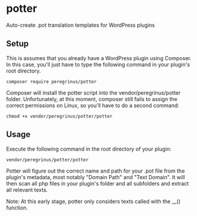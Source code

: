 # potter
Auto-create .pot translation templates for WordPress plugins

## Setup
This is assumes that you already have a WordPress plugin using Composer. In this case, you'll just have to type the following command in your plugin's root directory.

    composer require peregrinus/potter
    
Composer will install the potter script into the vendor/peregrinus/potter folder. Unfortunately,
at this moment, composer still fails to assign the correct permissions on Linux, so you'll have to do a second command:

    chmod +x vendor/peregrinus/potter/potter
    
## Usage
Execute the following command in the root directory of your plugin:

    vendor/peregrinus/potter/potter
    
Potter will figure out the correct name and path for your .pot file from the plugin's metadata,
most notably "Domain Path" and "Text Domain". It will then scan all php files
in your plugin's folder and all subfolders and extract all relevant texts.

Note: At this early stage, potter only considers texts called with the __() function.